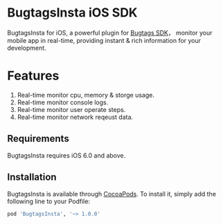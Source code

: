 # BugtagsInsta iOS SDK
BugtagsInsta for iOS, a powerful plugin for [Bugtags SDK](https://github.com/bugtags/Bugtags-iOS/)， monitor your mobile app in real-time, providing instant & rich information for your development.

# Features
1. Real-time monitor cpu, memory & storge usage.
2. Real-time monitor console logs.
3. Real-time monitor user operate steps.
4. Real-time monitor network reqeust data.

## Requirements

BugtagsInsta requires iOS 6.0 and above.

## Installation

BugtagsInsta is available through [CocoaPods](http://cocoapods.org). To install
it, simply add the following line to your Podfile:

```ruby
pod 'BugtagsInsta', '~> 1.0.0'
```
